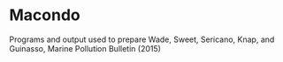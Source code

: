 # Macondo
Programs and output used to prepare Wade, Sweet, Sericano, Knap, and Guinasso, Marine Pollution Bulletin (2015)
